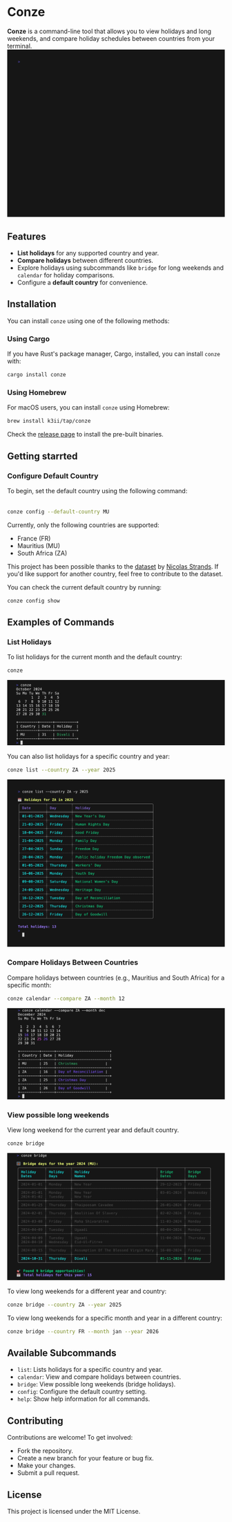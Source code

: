 # Conze

**Conze** is a command-line tool that allows you to view holidays and long weekends, and compare holiday schedules between countries from your terminal.  
![demo](./assets/conze.gif)
## Features

- **List holidays** for any supported country and year.
- **Compare holidays** between different countries.
- Explore holidays using subcommands like `bridge` for long weekends and `calendar` for holiday comparisons.
- Configure a **default country** for convenience.

## Installation
You can install `conze` using one of the following methods:

### Using Cargo

If you have Rust's package manager, Cargo, installed, you can install `conze` with:

```bash
cargo install conze
```

### Using Homebrew

For macOS users, you can install `conze` using Homebrew:

```bash
brew install k3ii/tap/conze

```

Check the [release page](https://github.com/k3ii/conze/releases) to install the pre-built binaries.

## Getting starrted

### Configure Default Country

To begin, set the default country using the following command:

```bash

conze config --default-country MU
```

Currently, only the following countries are supported:
* France (FR)
* Mauritius (MU)
* South Africa (ZA)

This project has been possible thanks to the [dataset](https://github.com/nicolasstrands/data-konzer) by [Nicolas Strands](https://github.com/nicolasstrands). If you'd like support for another country, feel free to contribute to the dataset.

You can check the current default country by running:
```bash
conze config show
```


## Examples of Commands

### List Holidays

To list holidays for the current month and the default country:
```bash
conze
```
![conze](./assets/conze.png)

You can also list holidays for a specific country and year:

```bash
conze list --country ZA --year 2025
```
![list](./assets/list.png)

### Compare Holidays Between Countries

Compare holidays between countries (e.g., Mauritius and South Africa) for a specific month:
```bash
conze calendar --compare ZA --month 12
```
![compare](./assets/cal-cmp.png)
### View possible long weekends

View long weekend for the current year and default country.

```bash
conze bridge 
```
![bridge](./assets/bridge.png)

To view long weekends for a different year and country:
```bash
conze bridge --country ZA --year 2025 
```

To view long weekends for a specific month and year in a different country:
```bash
conze bridge --country FR --month jan --year 2026 
```


## Available Subcommands

 * `list`: Lists holidays for a specific country and year.
 * `calendar`: View and compare holidays between countries.
 * `bridge`: View possible long weekends (bridge holidays).
 * `config`: Configure the default country setting.
 * `help`: Show help information for all commands.

## Contributing

Contributions are welcome! To get involved:

 *  Fork the repository.
 *  Create a new branch for your feature or bug fix.
 *  Make your changes.
 *  Submit a pull request.


## License

This project is licensed under the MIT License.

